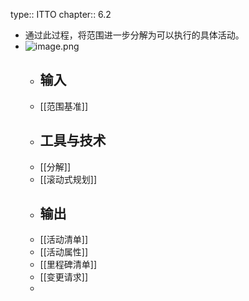 type:: ITTO
chapter:: 6.2

- 通过此过程，将范围进一步分解为可以执行的具体活动。
- ![image.png](../assets/image_1747740667442_0.png)
	- ## 输入
	- [[范围基准]]
	- ## 工具与技术
	- [[分解]]
	- [[滚动式规划]]
	- ## 输出
	- [[活动清单]]
	- [[活动属性]]
	- [[里程碑清单]]
	- [[变更请求]]
	-